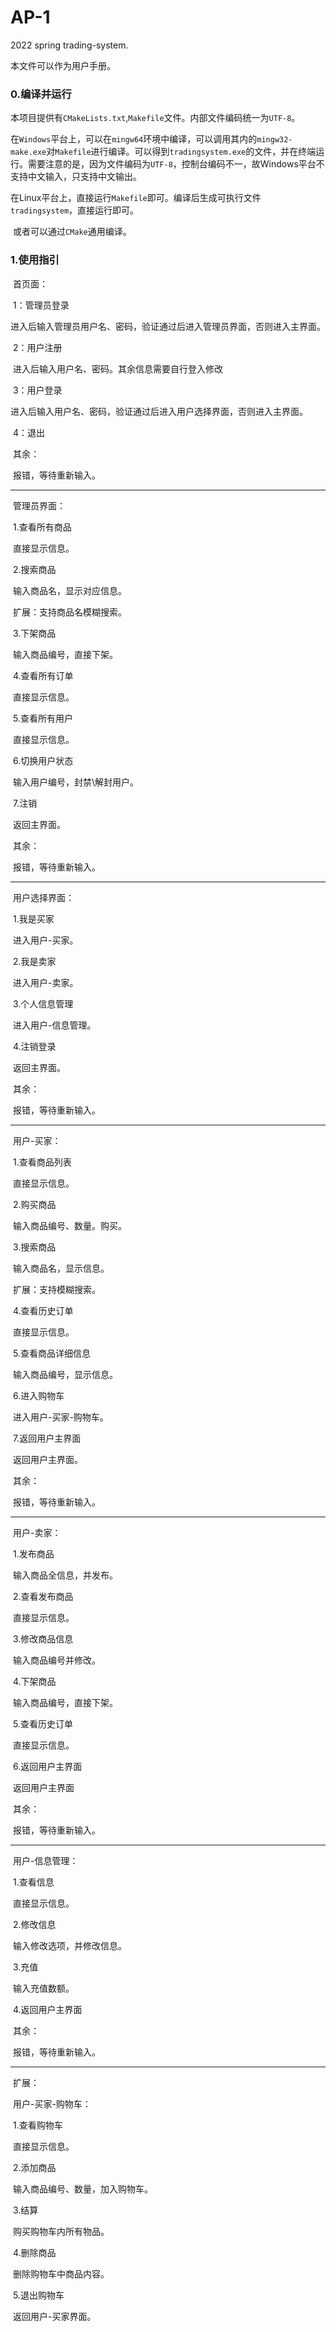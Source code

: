 # AP-1
2022 spring trading-system.

本文件可以作为用户手册。

### 0.编译并运行

​	本项目提供有`CMakeLists.txt`,`Makefile`文件。内部文件编码统一为`UTF-8`。

​	在`Windows`平台上，可以在`mingw64`环境中编译，可以调用其内的`mingw32-make.exe`对`Makefile`进行编译。可以得到`tradingsystem.exe`的文件，并在终端运行。需要注意的是，因为文件编码为`UTF-8`，控制台编码不一，故Windows平台不支持中文输入，只支持中文输出。

​	在Linux平台上，直接运行`Makefile`即可。编译后生成可执行文件`tradingsystem`，直接运行即可。

​	或者可以通过`CMake`通用编译。

### 1.使用指引

​	首页面：

​	1：管理员登录

​		进入后输入管理员用户名、密码，验证通过后进入管理员界面，否则进入主界面。

​	2：用户注册

​		进入后输入用户名、密码。其余信息需要自行登入修改

​	3：用户登录

​		进入后输入用户名、密码，验证通过后进入用户选择界面，否则进入主界面。

​	4：退出

​	其余：

​		报错，等待重新输入。

---

​	管理员界面：

​	1.查看所有商品

​		直接显示信息。

​	2.搜索商品  

​		输入商品名，显示对应信息。

​		扩展：支持商品名模糊搜索。

​	3.下架商品  

​		输入商品编号，直接下架。

​	4.查看所有订单  

​		直接显示信息。

​	5.查看所有用户  

​		直接显示信息。

​	6.切换用户状态  

​		输入用户编号，封禁\解封用户。

​	7.注销

​		返回主界面。

​	其余：

​		报错，等待重新输入。

---

​	用户选择界面：

​	1.我是买家  

​		进入用户-买家。

​	2.我是卖家  

​		进入用户-卖家。

​	3.个人信息管理  

​		进入用户-信息管理。

​	4.注销登录

​		返回主界面。

​	其余：

​		报错，等待重新输入。

---

​	用户-买家：

​	1.查看商品列表  

​		直接显示信息。

​	2.购买商品  

​		输入商品编号、数量。购买。

​	3.搜索商品  

​		输入商品名，显示信息。

​		扩展：支持模糊搜索。

​	4.查看历史订单  

​		直接显示信息。

​	5.查看商品详细信息  

​		输入商品编号，显示信息。

​	6.进入购物车  

​		进入用户-买家-购物车。

​	7.返回用户主界面

​		返回用户主界面。

​	其余：

​		报错，等待重新输入。

---

​	用户-卖家：

​	1.发布商品  

​		输入商品全信息，并发布。

​	2.查看发布商品  

​		直接显示信息。

​	3.修改商品信息  

​		输入商品编号并修改。

​	4.下架商品  

​		输入商品编号，直接下架。

​	5.查看历史订单  

​		直接显示信息。

​	6.返回用户主界面

​		返回用户主界面

​	其余：

​		报错，等待重新输入。

---

​	用户-信息管理：

​	1.查看信息  

​		直接显示信息。

​	2.修改信息  

​		输入修改选项，并修改信息。

​	3.充值  

​		输入充值数额。

​	4.返回用户主界面

​	其余：

​		报错，等待重新输入。

---

​	扩展：

​	用户-买家-购物车：

​	1.查看购物车  

​		直接显示信息。

​	2.添加商品  

​		输入商品编号、数量，加入购物车。

​	3.结算  

​		购买购物车内所有物品。

​	4.删除商品

​		删除购物车中商品内容。

​	5.退出购物车

​		返回用户-买家界面。
